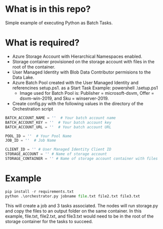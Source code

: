 # What is in this repo?

Simple example of executing Python as Batch Tasks.  

# What is required? 

* Azure Storage Account with Hierarchical Namespaces enabled.
* Storage container provisioned on the storage account with files in the root of the container.
* User Managed Identity with Blob Data Contributor permisions to the Data Lake.
* Azure Batch Pool created with the User Managed Identity and referencines setup.ps1. as a Start Task Example: powershell .\setup.ps1
  * Image used for Batch Pool is: Publisher = microsoft-dsvm, Offer = dsvm-win-2019, and Sku = 
winserver-2019.
* Create config.py with the following values in the directory of the Orchestration script

```python
BATCH_ACCOUNT_NAME = ''  # Your batch account name
BATCH_ACCOUNT_KEY = ''  # Your batch account key
BATCH_ACCOUNT_URL = ''  # Your batch account URL

POOL_ID = ''  # Your Pool Name
JOB_ID = ''  # Job Name

CLIENT_ID = '' # User Managed Identity Client ID
STORAGE_ACCOUNT = '' # Name of storage account
STORAGE_CONTAINER = '' # Name of storage account container with files
```
# Example

```python
pip install -r requirements.txt
python .\orchestrator.py jobname file.txt file2.txt file3.txt
```

This will create a job and 3 tasks associated.  The nodes will run storage.py and copy the files to an output folder on the same container.  In this example, file.txt, file2.txt, and file3.txt would need to be in the root of the storage container for the tasks to succeed.    